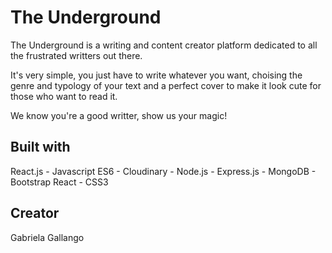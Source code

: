 # The Underground

The Underground is a writing and content creator platform dedicated to all the frustrated writters out there. 

It's very simple, you just have to write whatever you want, choising the genre and typology of your text and a perfect cover to make it look cute for those who want to read it. 

We know you're a good writter, show us your magic!

## Built with

React.js - Javascript ES6 - Cloudinary - Node.js - Express.js - MongoDB - Bootstrap React - CSS3

## Creator
Gabriela Gallango
